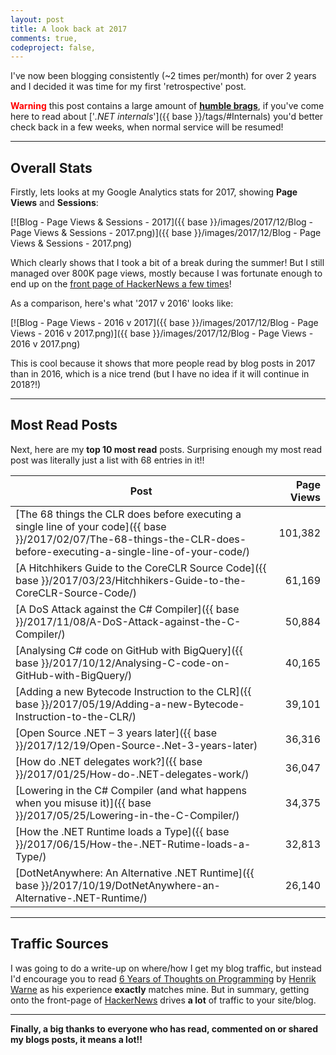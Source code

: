 ```yaml
---
layout: post
title: A look back at 2017
comments: true,
codeproject: false,
---
```


I've now been blogging consistently (~2 times per/month) for over 2 years and I decided it was time for my first 'retrospective' post. 

<strong style="color:red">Warning</strong> this post contains a large amount of [**humble brags**](https://www.urbandictionary.com/define.php?term=humblebrag), if you've come here to read about ['*.NET internals*']({{ base }}/tags/#Internals) you'd better check back in a few weeks, when normal service will be resumed!

----

## Overall Stats

Firstly, lets looks at my Google Analytics stats for 2017, showing **Page Views** and **Sessions**:

[![Blog - Page Views & Sessions - 2017]({{ base }}/images/2017/12/Blog - Page Views & Sessions - 2017.png)]({{ base }}/images/2017/12/Blog - Page Views & Sessions - 2017.png)

Which clearly shows that I took a bit of a break during the summer! But I still managed over 800K page views, mostly because I was fortunate enough to end up on the [front page of HackerNews a few times](https://hn.algolia.com/?query=mattwarren.org%2F2017&sort=byPopularity&prefix&page=0&dateRange=pastYear&type=story)!

As a comparison, here's what '2017 v 2016' looks like:

[![Blog - Page Views - 2016 v 2017]({{ base }}/images/2017/12/Blog - Page Views - 2016 v 2017.png)]({{ base }}/images/2017/12/Blog - Page Views - 2016 v 2017.png)

This is cool because it shows that more people read by blog posts in 2017 than in 2016, which is a nice trend (but I have no idea if it will continue in 2018?!)

----

## Most Read Posts

Next, here are my **top 10 most read** posts. Surprising enough my most read post was literally just a list with 68 entries in it!!

| Post | Page Views |
|------|-----------:|
| [The 68 things the CLR does before executing a single line of your code]({{ base }}/2017/02/07/The-68-things-the-CLR-does-before-executing-a-single-line-of-your-code/) | 101,382 |
| [A Hitchhikers Guide to the CoreCLR Source Code]({{ base }}/2017/03/23/Hitchhikers-Guide-to-the-CoreCLR-Source-Code/) | 61,169 |
| [A DoS Attack against the C# Compiler]({{ base }}/2017/11/08/A-DoS-Attack-against-the-C-Compiler/) | 50,884 |
| [Analysing C# code on GitHub with BigQuery]({{ base }}/2017/10/12/Analysing-C-code-on-GitHub-with-BigQuery/) | 40,165 |
| [Adding a new Bytecode Instruction to the CLR]({{ base }}/2017/05/19/Adding-a-new-Bytecode-Instruction-to-the-CLR/) | 39,101 |
| [Open Source .NET – 3 years later]({{ base }}/2017/12/19/Open-Source-.Net-3-years-later) | 36,316 |
| [How do .NET delegates work?]({{ base }}/2017/01/25/How-do-.NET-delegates-work/) | 36,047 |
| [Lowering in the C# Compiler (and what happens when you misuse it)]({{ base }}/2017/05/25/Lowering-in-the-C-Compiler/) | 34,375 |
| [How the .NET Runtime loads a Type]({{ base }}/2017/06/15/How-the-.NET-Rutime-loads-a-Type/) | 32,813 |
| [DotNetAnywhere: An Alternative .NET Runtime]({{ base }}/2017/10/19/DotNetAnywhere-an-Alternative-.NET-Runtime/) | 26,140 |

----

## Traffic Sources

I was going to do a write-up on where/how I get my blog traffic, but instead I'd encourage you to read [6 Years of Thoughts on Programming](https://henrikwarne.com/2017/11/26/6-years-of-thoughts-on-programming) by [Henrik Warne](https://twitter.com/henrikwarne) as his experience **exactly** matches mine. But in summary, getting onto the front-page of [HackerNews](http://news.ycombinator.com/) drives **a lot** of traffic to your site/blog.

----

**Finally, a big thanks to everyone who has read, commented on or shared my blogs posts, it means a lot!!**


